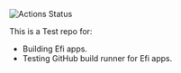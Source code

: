 ![Actions Status](https://github.com/nschuetz1311/HelloWorld/actions/workflows/Check.yml/badge.svg)

This is a Test repo for:
- Building Efi apps.
- Testing GitHub build runner for Efi apps.